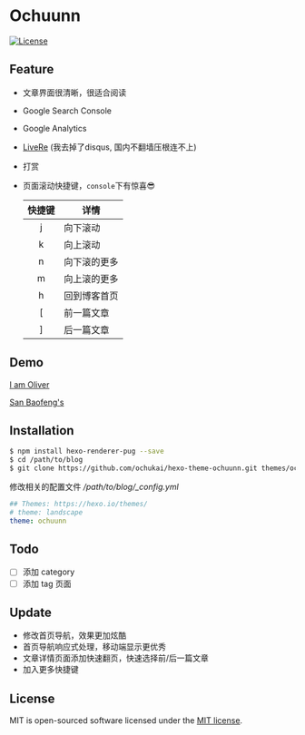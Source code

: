 Ochuunn
=======

[![License](https://img.shields.io/badge/license-MIT-blue.svg)](http://opensource.org/licenses/MIT)

Feature
-------

* 文章界面很清晰，很适合阅读
* Google Search Console
* Google Analytics
* [LiveRe](https://livere.com/) (我去掉了disqus, 国内不翻墙压根连不上)
* 打赏
* 页面滚动快捷键，`console`下有惊喜😎

	| 快捷键 | 详情		|
	|:-----:|-----------|
	| j 	| 向下滚动	|
	| k 	| 向上滚动	|
	| n 	| 向下滚的更多|
	| m 	| 向上滚的更多|
	| h 	| 回到博客首页|
	| [ 	| 前一篇文章	|
	| ] 	| 后一篇文章	|

Demo
----

[I am Oliver](http://ochukai.me)

[San Baofeng's](https://sanbf.cn)

Installation
------------

```Bash
$ npm install hexo-renderer-pug --save
$ cd /path/to/blog
$ git clone https://github.com/ochukai/hexo-theme-ochuunn.git themes/ochuunn
```

修改相关的配置文件 */path/to/blog/_config.yml*

```yml
## Themes: https://hexo.io/themes/
# theme: landscape
theme: ochuunn
```

Todo
----

- [ ] 添加 category
- [ ] 添加 tag 页面

Update
------

- 修改首页导航，效果更加炫酷
- 首页导航响应式处理，移动端显示更优秀
- 文章详情页面添加快速翻页，快速选择前/后一篇文章
- 加入更多快捷键

License
-------

MIT is open-sourced software licensed under the [MIT license](http://opensource.org/licenses/MIT).



